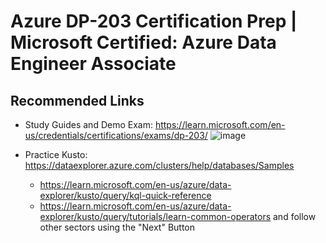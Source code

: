 # Azure DP-203 Certification Prep | Microsoft Certified: Azure Data Engineer Associate

## Recommended Links
 - Study Guides and Demo Exam: https://learn.microsoft.com/en-us/credentials/certifications/exams/dp-203/
   ![image](https://github.com/vasubajaj7/AzureDP203CertificationPrep/assets/117114085/f244042c-5853-46eb-9cbe-f70a608a29f2)

 - Practice Kusto: https://dataexplorer.azure.com/clusters/help/databases/Samples
   - https://learn.microsoft.com/en-us/azure/data-explorer/kusto/query/kql-quick-reference
   - https://learn.microsoft.com/en-us/azure/data-explorer/kusto/query/tutorials/learn-common-operators and follow other sectors using the "Next" Button
     

